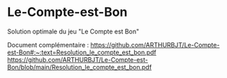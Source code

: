 # Le-Compte-est-Bon
Solution optimale du jeu "Le Compte est Bon"

Document complémentaire : https://github.com/ARTHURBJT/Le-Compte-est-Bon#:~:text=Resolution_le_compte_est_bon.pdf
https://github.com/ARTHURBJT/Le-Compte-est-Bon/blob/main/Resolution_le_compte_est_bon.pdf

